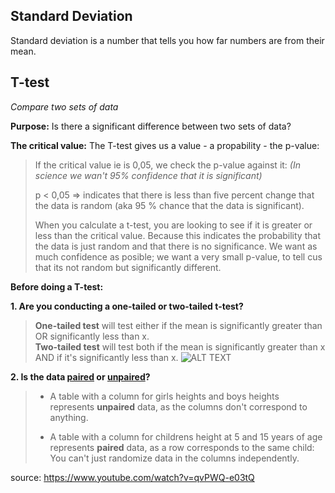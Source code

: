 ## Standard Deviation

Standard deviation is a number that tells you how far numbers are from their mean.



## T-test

*Compare two sets of data*
	
 **Purpose:** Is there a significant difference between two sets of data?  
 
 **The critical value:** The T-test gives us a value - a propability - the p-value:
	
  > If the critical value ie is 0,05, we check the p-value against it:  *(In science we wan't 95% confidence that it is significant)* 
  > 
  > p < 0,05 => indicates that there is less than five percent change that the data is random (aka 95 % chance that the data is significant).
  >
  >  When you calculate a t-test, you are looking to see if it is greater or less than the critical value. Because this indicates the probability that the data is just random and that there is no significance. We want as much confidence  as posible; we want a very small p-value, to tell cus that its not random but significantly different.
		

**Before doing a T-test:**

**1. Are you conducting a one-tailed or two-tailed t-test?**

> 	**One-tailed test** will test either if the mean is significantly greater than OR significantly less than x.\
> 	**Two-tailed test** will test both if the mean is significantly greater than x AND if it's significantly less than x. 
> 	![ALT TEXT](http://www.fao.org/3/X6831E/X6831E120.gif)


**2. Is the data <ins>paired</ins> or <ins>unpaired</ins>?**

>	- A table with a column for girls heights and boys heights represents **unpaired** data, as the columns don't correspond to anything.
>	
>	- A table with a column for childrens height at 5 and 15 years of age represents **paired** data, as a row corresponds to the same child: You can't just randomize data in the columns independently.


source: https://www.youtube.com/watch?v=qvPWQ-e03tQ
